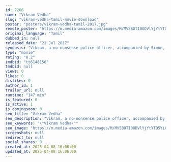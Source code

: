 ```yaml
---
id: 2266
name: "Vikram Vedha"
slug: "vikram-vedha-tamil-movie-download"
poster: "posters/vikram-vedha-tamil-2017.jpg"
remote_poster: "https://m.media-amazon.com/images/M/MV5BOTI0ODVlYjYtYTQ5Yi00OTlmLWI5NjEtYjM5ZWEyMDQ5ZjA5XkEyXkFqcGc@._V1_SX300.jpg"
original_language: "Tamil"
dubbed_in: null
released_date: "21 Jul 2017"
synopsis: "Vikram, a no-nonsense police officer, accompanied by Simon, his partner, is on the hunt to capture Vedha, a smuggler and a murderer. Vedha tries to change Vikram's life, which leads to a conflict."
type: "movie"
rating: "8.2"
imdbid: "tt6148156"
tmdbid: null
views: 0
likes: 0
dislikes: 0
author_id: 1
trailer_url: null
runtime: "147 min"
is_featured: 0
is_active: 1
is_comingsoon: 0
seo_title: "Vikram Vedha"
seo_description: "Vikram, a no-nonsense police officer, accompanied by Simon, his partner, is on the hunt to capture Vedha, a smuggler and a murderer. Vedha tries to change Vikram's life, which leads to a conflict."
seo_keywords: "\"Vikram Vedha\""
seo_image: "https://m.media-amazon.com/images/M/MV5BOTI0ODVlYjYtYTQ5Yi00OTlmLWI5NjEtYjM5ZWEyMDQ5ZjA5XkEyXkFqcGc@._V1_SX300.jpg"
screenshots: null
redirect_to: null
social_shares: 0
created_at: 2025-04-08 16:06:00
updated_at: 2025-04-08 16:06:00
---
```


